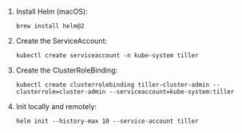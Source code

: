 1. Install Helm (macOS):
    ```
    brew install helm@2
    ```

2. Create the ServiceAccount:
    ```
    kubectl create serviceaccount -n kube-system tiller
    ```

3. Create the ClusterRoleBinding:
    ```
    kubectl create clusterrolebinding tiller-cluster-admin --clusterrole=cluster-admin --serviceaccount=kube-system:tiller
    ```

4. Init locally and remotely:
    ```
    helm init --history-max 10 --service-account tiller
    ```
